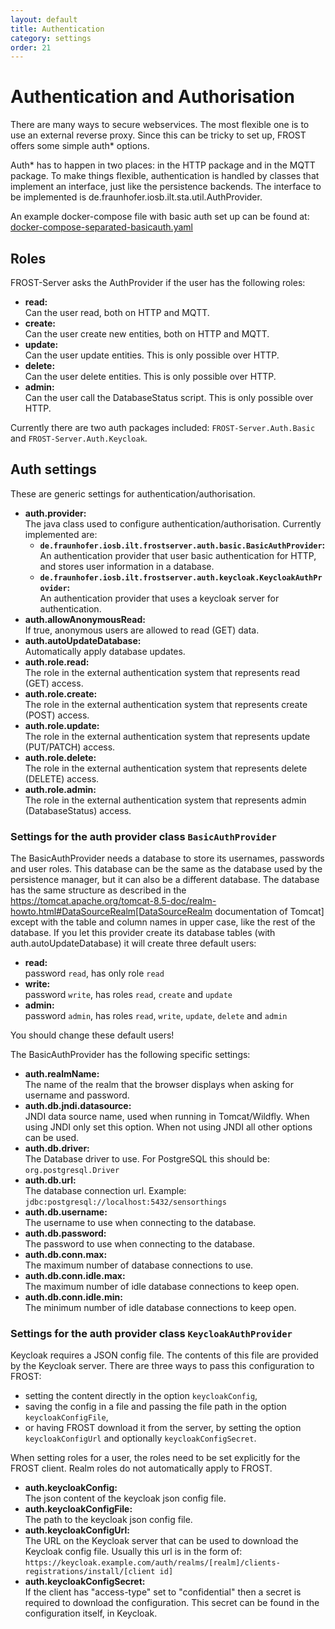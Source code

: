 ```yaml
---
layout: default
title: Authentication
category: settings
order: 21
---
```


# Authentication and Authorisation

There are many ways to secure webservices. The most flexible one is to use an external reverse proxy.
Since this can be tricky to set up, FROST offers some simple auth* options.

Auth* has to happen in two places: in the HTTP package and in the MQTT package. To make things
flexible, authentication is handled by classes that implement an interface, just like the
persistence backends. The interface to be implemented is de.fraunhofer.iosb.ilt.sta.util.AuthProvider.

An example docker-compose file with basic auth set up can be found at: 
[docker-compose-separated-basicauth.yaml](https://github.com/FraunhoferIOSB/FROST-Server/blob/master/scripts/docker-compose-separated-basicauth.yaml)


## Roles

FROST-Server asks the AuthProvider if the user has the following roles:

* **read:**  
  Can the user read, both on HTTP and MQTT.
* **create:**  
  Can the user create new entities, both on HTTP and MQTT.
* **update:**  
  Can the user update entities. This is only possible over HTTP.
* **delete:**  
  Can the user delete entities. This is only possible over HTTP.
* **admin:**  
  Can the user call the DatabaseStatus script. This is only possible over HTTP.

Currently there are two auth packages included: `FROST-Server.Auth.Basic` and `FROST-Server.Auth.Keycloak`.


## Auth settings

These are generic settings for authentication/authorisation.

* **auth.provider:**  
  The java class used to configure authentication/authorisation. Currently implemented are:
  * **`de.fraunhofer.iosb.ilt.frostserver.auth.basic.BasicAuthProvider`:**  
    An authentication provider that user basic authentication for HTTP, and stores user information in a database.
  * **`de.fraunhofer.iosb.ilt.frostserver.auth.keycloak.KeycloakAuthProvider`:**  
    An authentication provider that uses a keycloak server for authentication.
* **auth.allowAnonymousRead:**  
  If true, anonymous users are allowed to read (GET) data.
* **auth.autoUpdateDatabase:**  
  Automatically apply database updates.
* **auth.role.read:**  
  The role in the external authentication system that represents read (GET) access.
* **auth.role.create:**  
  The role in the external authentication system that represents create (POST) access.
* **auth.role.update:**  
  The role in the external authentication system that represents update (PUT/PATCH) access.
* **auth.role.delete:**  
  The role in the external authentication system that represents delete (DELETE) access.
* **auth.role.admin:**  
  The role in the external authentication system that represents admin (DatabaseStatus) access.


### Settings for the auth provider class `BasicAuthProvider`

The BasicAuthProvider needs a database to store its usernames, passwords and user roles.
This database can be the same as the database used by the persistence manager, but it can also be
a different database. The database has the same structure as described in the
https://tomcat.apache.org/tomcat-8.5-doc/realm-howto.html#DataSourceRealm[DataSourceRealm documentation of Tomcat]
except with the table and column names in upper case, like the rest of the database.
If you let this provider create its database tables (with auth.autoUpdateDatabase) it will
create three default users:

* **read:**  
  password `read`, has only role `read`
* **write:**  
  password `write`, has roles `read`, `create` and `update`
* **admin:**  
  password `admin`, has roles `read`, `write`, `update`, `delete` and `admin`

You should change these default users!

The BasicAuthProvider has the following specific settings:

* **auth.realmName:**  
  The name of the realm that the browser displays when asking for username and password.
* **auth.db.jndi.datasource:**  
  JNDI data source name, used when running in Tomcat/Wildfly. When using JNDI only set this option. When not using JNDI all other options can be used.
* **auth.db.driver:**  
  The Database driver to use. For PostgreSQL this should be: `org.postgresql.Driver`
* **auth.db.url:**  
  The database connection url. Example: `jdbc:postgresql://localhost:5432/sensorthings`
* **auth.db.username:**  
  The username to use when connecting to the database.
* **auth.db.password:**  
  The password to use when connecting to the database.
* **auth.db.conn.max:**  
  The maximum number of database connections to use.
* **auth.db.conn.idle.max:**  
  The maximum number of idle database connections to keep open.
* **auth.db.conn.idle.min:**  
  The minimum number of idle database connections to keep open.


### Settings for the auth provider class `KeycloakAuthProvider`

Keycloak requires a JSON config file. The contents of this file are provided by the Keycloak server.
There are three ways to pass this configuration to FROST:

* setting the content directly in the option `keycloakConfig`,
* saving the config in a file and passing the file path in the option `keycloakConfigFile`,
* or having FROST download it from the server, by setting the option `keycloakConfigUrl` and optionally `keycloakConfigSecret`.

When setting roles for a user, the roles need to be set explicitly for the FROST client.
Realm roles do not automatically apply to FROST.

* **auth.keycloakConfig:**  
  The json content of the keycloak json config file.
* **auth.keycloakConfigFile:**  
  The path to the keycloak json config file.
* **auth.keycloakConfigUrl:**  
  The URL on the Keycloak server that can be used to download the Keycloak config file. Usually this url is in the form
        of: `https://keycloak.example.com/auth/realms/[realm]/clients-registrations/install/[client id]`
* **auth.keycloakConfigSecret:**  
  If the client has "access-type" set to "confidential" then a secret is required to download the configuration.
        This secret can be found in the configuration itself, in Keycloak.

